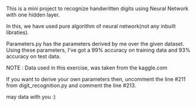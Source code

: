 This is a mini project to recognize handwritten digits using Neural Network with one hidden layer.

In this, we have used pure algorithm of neural network(not any inbuilt libraties).

Parameters.py has the parameters derived by me over the given dataset.
Using these parameters, I've got a 99% accuracy on training data and 93% accuracy on test data.

NOTE : Data used in this exercise, was taken from the kaggle.com

If you want to derive your own parameters then, uncomment the line #211 from digit_recognition.py and comment the line #213.

may data with you :)
